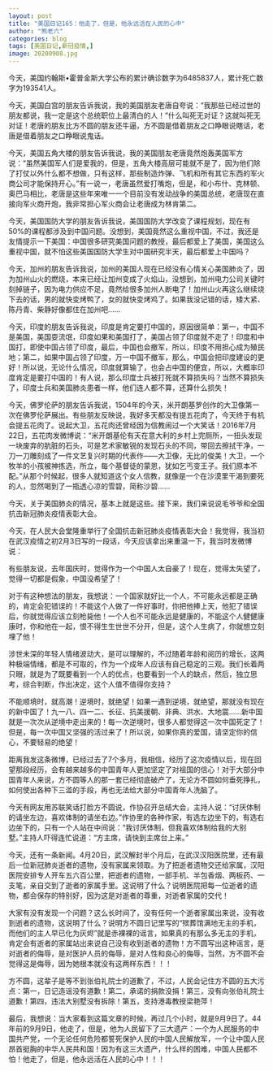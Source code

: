```yaml
---
layout: post
title: "美国日记165：他走了，但是，他永远活在人民的心中"
author: "熊老六"
categories: blog
tags: [美国日记,新冠疫情,]
image: 20200908.jpg
---
```

​​今天，美国约翰斯•霍普金斯大学公布的累计确诊数字为6485837人，累计死亡数字为193541人。

今天，美国白宫的朋友告诉我说，我的美国朋友老唐自夸说：“我那些已经过世的朋友都说，我一定是这个总统职位上最清白的人！”什么叫死无对证？这就叫死无对证！老唐的朋友比方不圆的朋友还牛逼，方不圆是借着朋友之口睁眼说瞎话，老唐是借着朋友之口睁眼说鬼话。

今天，美国五角大楼的朋友告诉我说，我的美国朋友老唐竟然炮轰美国军方说：“虽然美国军人们是爱我的，但是，五角大楼高层可能就不是了，因为他们除了打仗以外什么都不想做，只有这样，那些制造炸弹、飞机和所有其它东西的军火商公司才能保持开心。”有一说一，老唐虽然爱打嘴炮，但是，和小布什、克林顿、奥巴马相比，老唐是这些年来唯一一个目前没有发动战争的美国总统，老唐现在直接向军火商开炮，我非常担心军火商会让老唐成为林肯第二。

今天，美国国防大学的朋友告诉我说，美国国防大学改变了课程规划，现在有50%的课程都涉及到中国问题。没想到，美国竟然这么重视中国，不过，我还是友情提示一下美国：中国很多研究美国问题的教授，最后都爱上了美国，美国这么重视中国，就不怕这些美国国防大学生对中国研究半天，最后都爱上中国吗？

今天，加州的朋友告诉我说，加州的美国人现在已经没有心情关心美国肺炎了，因为加州山火的燃烧，本来已经让加州变成了火焰山，没想到，加州电力公司关键时刻掉链子，因为电力供应不足，竟然给很多加州人断电了！加州山火再这么继续烧下去的话，男的就快变烤鸭了，女的就快变烤鸡了。如果我没记错的话，矮大紧、陈丹青、柴静好像都住在加州吧……

今天，印度的朋友告诉我说，印度是肯定要打中国的，原因很简单：第一，中国不是美国，美国耍流氓，印度如果和美国打了，美国占领了印度就不走了！印度和中国打，即使中国占领了印度，最后，中国也会撤军，所以，印度不用担心成为殖民地；第二，如果中国占领了印度，万一中国不撤军，那么，中国会把印度建设的更好！所以说，无论什么情况，印度就算输了，也会占中国的便宜，所以，大概率印度肯定是要打中国的！有人说，那么印度士兵被打死就不算损失吗？当然不算损失了，印度士兵和美国肺炎患者一样，他们连人都不算，还算什么损失！

今天，佛罗伦萨的朋友告诉我说，1504年的今天，米开朗基罗创作的大卫像第一次在佛罗伦萨展出。有些朋友反映说，我好多天都没有提五花肉了，今天终于有机会提五花肉了。说起大卫，五花肉还曾经因为信教闹过一个大笑话！2016年7月22日，五花肉发微博说：“米开朗基伦有天在意大利的乡村上完厕所，一扭头发现一块废弃的肮脏的石头，可是艺术家敏锐的发现石头的不同，带回去擦拭干净，一刀一刀雕刻成了一件文艺复兴时期的代表作——大卫像，无比的俊美！大卫，一个牧羊的小孩被神拣选，所立，每个基督徒的蒙恩，犹如乞丐变王子。我们原本不配。”从那个时候起，很多人就知道这个女人信教，就像是一个在沙漠里干渴到要死的人，忽然喝到了一瓶透心凉的雪碧，简称沙碧……

今天，关于美国肺炎的情况，基本上就是这些。接下来，我们来说说毛爷爷和全国抗击新冠肺炎疫情表彰大会。

今天，在人民大会堂隆重举行了全国抗击新冠肺炎疫情表彰大会！我觉得，我当初在武汉疫情之初2月3日写的一段话，今天应该拿出来重温一下，我当时发微博说：

有些朋友说，去年国庆时，觉得作为一个中国人太自豪了！现在，觉得太失望了，觉得一切都是假象，中国没希望了！

对于有这种想法的朋友，我想说：一个国家就好比一个人，不可能永远都是正确的，肯定会犯错误的！不能这个人做了一件好事时，你把他捧上天，他犯了错误后，你就觉得应该立刻枪毙他！一个人也不可能永远是健康的，不能这个人健健康康时，你和他在一起，恨不得生生世世不分开，但是，这个人生病了，你就想立刻埋了他！

涉世未深的年轻人情绪波动大，是可以理解的，不过随着年龄和阅历的增长，这两种极端情绪，都是不可取的，作为一个成年人应该有自己稳定的三观。我们长着两只眼，就是为了既要看到一个人的优点，也要看到一个人的缺点，然后，独立思考，综合判断，作出决定，这个人值不值得你支持？

不能顺境时，就高潮！逆境时，就绝望！如果一遇到逆境，就绝望，那就没有现在的新中国了！九一八、四一二、长征、抗美援朝、非典、洪水、大地震……新中国就是一次次从逆境中走出来的！每一次逆境时，很多人都觉得这一次中国死定了！但是，每一次中国又坚强的活过来了！所以说，如果你真的爱国，请坚定你的信心，不要轻易的绝望！

距离我发这条微博，已经过去了7个多月，我相信，经历了这次疫情以后，现在回望那段经历，会有越来越多的中国青年人更加坚定了对祖国的信心！对于大部分中国青年人来说，方不圆等人的那一套已经彻底破产了，无论方不圆如何垂死挣扎，如何使出各种下三滥的手段，再也无法给大部分中国青年人洗脑了。

今天有网友用苏联笑话打脸方不圆说，作协召开总结大会，主持人说：“讨厌体制的请坐左边，喜欢体制的请坐右边。”作协里的各种作家，有选左边坐下的，有选右边坐下的，只有一个人站在中间说：“我讨厌体制，但我喜欢体制给我的大别墅。”主持人吓得连忙说道：“方主席，请快到主席台上来。”

今天，还有一条新闻。4月20日，武汉解封半个月后，在武汉汉阳医院里，还有最后一位新冠肺炎逝者的遗物，没有家属来领取。为了把逝者遗物交还给家属，汉阳医院安排专人开车五六百公里，把逝者的遗物，一部手机、半包香烟、两板药、一支笔，亲自交到了逝者的家属手里。这说明了什么？说明医院把每一位逝者的遗物，都会保存的特别好，因为这是对逝者的尊重，对逝者家属的交代！

大家有没有发现一个问题？这么长时间了，没有任何一个逝者家属出来说，没有收到逝者的遗物，这说明了什么？说明方不圆日记里写的“殡葬馆满地无主的手机，而他们的主人早已化为灰烬”就是赤裸裸的谣言，如果真的有那么多无主的手机，肯定会有逝者的家属站出来说自己没有收到逝者的遗物！方不圆写出这种谣言，是对逝者的侮辱，是对医护人员的侮辱，是对人性和良心的侮辱，当然，方不圆不会觉得这是侮辱，因为她根本就没有这两样东西！！！

方不圆，这辈子是等不到张伯礼院士的道歉了，不过，人民会记住方不圆的五大污点：第一，日记造谣没有道歉！第二，承诺的捐款没捐！第三，没有向张伯礼院士道歉！第四，违法大别墅没有拆除！第五，支持港毒教授梁艳萍！

最后，我想说：当大家看到这篇文章的时候，再过几个小时，就是9月9日了。44年前的9月9日，他走了，但是，他为人民留下了三大遗产：一个为人民服务的中国共产党，一个无论任何危险都誓死保护人民的中国人民解放军，一个让中国人民昂首挺胸的中华人民共和国！因为有这三大遗产，什么样的困难，中国人民都不怕！他走了，但是，他永远活在人民的心中！！！​​​​
